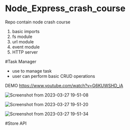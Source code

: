 # Node_Express_crash_course
Repo contain node crash course
1. basic imports
2. fs module
3. url module
4. event module
5. HTTP server

#Task Manager
- use to manage task 
- user can perform basic CRUD operations

DEMO 
https://www.youtube.com/watch?v=G6KUWSHD_iA

 ![Screenshot from 2023-03-27 19-51-08](https://user-images.githubusercontent.com/47253310/227968309-69f1a5b0-faff-473c-a566-4271f21a2ba4.png)
 
 ![Screenshot from 2023-03-27 19-51-20](https://user-images.githubusercontent.com/47253310/227968364-3db4244c-6dfe-479b-a22a-50397b71fe9e.png)
 
 ![Screenshot from 2023-03-27 19-51-34](https://user-images.githubusercontent.com/47253310/227968401-648ba6bf-a6c9-43b1-88c1-c77fc2e130b7.png)

#Store API

